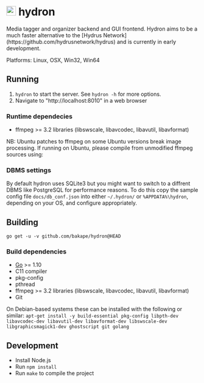 <h1>
   <img src="logo/Hydron.png" alt="Hydron" height="25px"> hydron
</h1>
Media tagger and organizer backend and GUI frontend.
Hydron aims to be a much faster alternative to the
[Hydrus Network](https://github.com/hydrusnetwork/hydrus) and is currently in
early development.

Platforms: Linux, OSX, Win32, Win64

## Running

1. `hydron` to start the server. See `hydron -h` for more options.
2. Navigate to "http://localhost:8010" in a web browser

### Runtime dependecies

* ffmpeg >= 3.2 libraries (libswscale, libavcodec, libavutil, libavformat)

NB: Ubuntu patches to ffmpeg on some Ubuntu versions break image processing.
If running on Ubuntu, please compile from unmodified ffmpeg sources using:

### DBMS settings

By default hydron uses SQLite3 but you might want to switch to a diffrent
DBMS like PostgreSQL for performance reasons. To do this copy the sample config
file `docs/db_conf.json` into either `~/.hydron/` or `%APPDATA%\hydron`,
depending on your OS, and configure appropriately.

## Building

`go get -u -v github.com/bakape/hydron@HEAD`

### Build dependencies

* [Go](https://golang.org/doc/install) >= 1.10
* C11 compiler
* pkg-config
* pthread
* ffmpeg >= 3.2 libraries (libswscale, libavcodec, libavutil, libavformat)
* Git

On Debian-based systems these can be installed with the following or similar:
`apt-get install -y build-essential pkg-config libpth-dev libavcodec-dev libavutil-dev libavformat-dev libswscale-dev libgraphicsmagick1-dev ghostscript git golang`

## Development

* Install Node.js
* Run `npm install`
* Run `make` to compile the project
